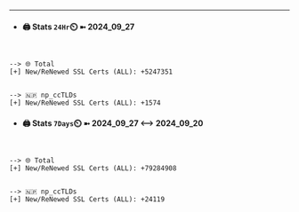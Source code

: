 

---
- #### 🖨️ **Stats** `24Hr`⏲️ ➼ 2024_09_27
```console


--> 🌐 Total
[+] New/ReNewed SSL Certs (ALL): +5247351


--> 🇳🇵 np_ccTLDs
[+] New/ReNewed SSL Certs (ALL): +1574

```

- #### 🖨️ **Stats** `7Days`⏲️ ➼ 2024_09_27 <--> 2024_09_20
```console


--> 🌐 Total
[+] New/ReNewed SSL Certs (ALL): +79284908


--> 🇳🇵 np_ccTLDs
[+] New/ReNewed SSL Certs (ALL): +24119

```

